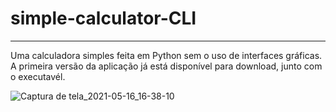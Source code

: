 # simple-calculator-CLI
---
Uma calculadora simples feita em Python sem o uso de interfaces gráficas. 
A primeira versão da aplicação já está disponível para download, junto com o executavél. 


![Captura de tela_2021-05-16_16-38-10](https://user-images.githubusercontent.com/64802180/118410338-488bb680-b665-11eb-8503-a547bbc59533.png)


